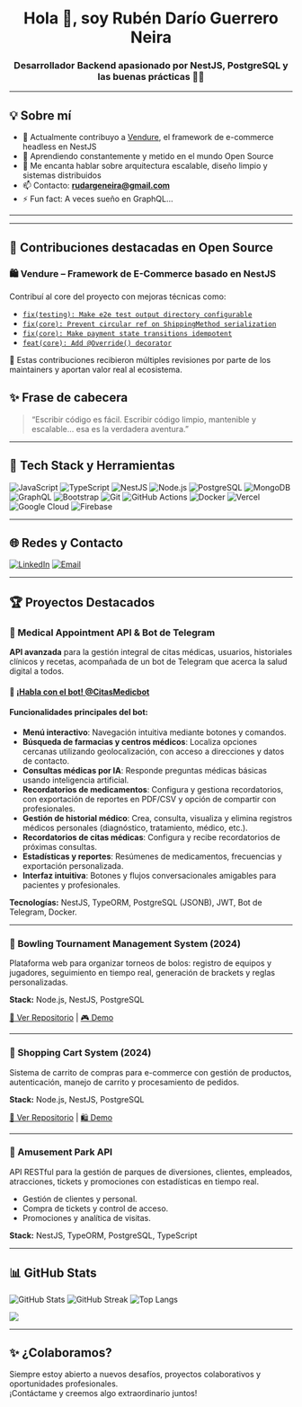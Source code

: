 <h1 align="center">Hola 👋, soy Rubén Darío Guerrero Neira</h1>
<h3 align="center">Desarrollador Backend apasionado por NestJS, PostgreSQL y las buenas prácticas 👨‍💻</h3>

---

## 💡 Sobre mí

- 🔭 Actualmente contribuyo a [Vendure](https://github.com/vendure-ecommerce/vendure), el framework de e-commerce headless en NestJS
- 🌱 Aprendiendo constantemente y metido en el mundo Open Source
- 💬 Me encanta hablar sobre arquitectura escalable, diseño limpio y sistemas distribuidos
- 📫 Contacto: **rudargeneira@gmail.com**
- ⚡ Fun fact: A veces sueño en GraphQL...

---

---

## 🚀 Contribuciones destacadas en Open Source

### 🛍️ Vendure – Framework de E-Commerce basado en NestJS

Contribuí al core del proyecto con mejoras técnicas como:

- [`fix(testing): Make e2e test output directory configurable`]([https://github.com/vendure-ecommerce/vendure/pull/XXXX](https://github.com/vendure-ecommerce/vendure/pull/3723))
- [`fix(core): Prevent circular ref on ShippingMethod serialization`](https://github.com/vendure-ecommerce/vendure/pull/3736)
- [`fix(core): Make payment state transitions idempotent`](https://github.com/vendure-ecommerce/vendure/pull/3734)
- [`feat(core): Add @Override() decorator`](https://github.com/vendure-ecommerce/vendure/pull/3739)

💬 Estas contribuciones recibieron múltiples revisiones por parte de los maintainers y aportan valor real al ecosistema.


## ✨ Frase de cabecera

> “Escribir código es fácil. Escribir código limpio, mantenible y escalable... esa es la verdadera aventura.”

---




## 🚀 Tech Stack y Herramientas

![JavaScript](https://img.shields.io/badge/javascript-%23323330.svg?style=for-the-badge&logo=javascript&logoColor=%23F7DF1E)
![TypeScript](https://img.shields.io/badge/typescript-%23007ACC.svg?style=for-the-badge&logo=typescript&logoColor=white)
![NestJS](https://img.shields.io/badge/nestjs-%23E0234E.svg?style=for-the-badge&logo=nestjs&logoColor=white)
![Node.js](https://img.shields.io/badge/node.js-6DA55F?style=for-the-badge&logo=node.js&logoColor=white)
![PostgreSQL](https://img.shields.io/badge/postgres-%23316192.svg?style=for-the-badge&logo=postgresql&logoColor=white)
![MongoDB](https://img.shields.io/badge/MongoDB-%234ea94b.svg?style=for-the-badge&logo=mongodb&logoColor=white)
![GraphQL](https://img.shields.io/badge/-GraphQL-E10098?style=for-the-badge&logo=graphql&logoColor=white)
![Bootstrap](https://img.shields.io/badge/bootstrap-%238511FA.svg?style=for-the-badge&logo=bootstrap&logoColor=white)
![Git](https://img.shields.io/badge/git-%23F05033.svg?style=for-the-badge&logo=git&logoColor=white)
![GitHub Actions](https://img.shields.io/badge/github%20actions-%232671E5.svg?style=for-the-badge&logo=githubactions&logoColor=white)
![Docker](https://img.shields.io/badge/-Docker-333?style=for-the-badge&logo=docker)
![Vercel](https://img.shields.io/badge/vercel-%23000000.svg?style=for-the-badge&logo=vercel&logoColor=white)
![Google Cloud](https://img.shields.io/badge/GoogleCloud-%234285F4.svg?style=for-the-badge&logo=google-cloud&logoColor=white)
![Firebase](https://img.shields.io/badge/firebase-%23039BE5.svg?style=for-the-badge&logo=firebase)

---

## 🌐 Redes y Contacto

[![LinkedIn](https://img.shields.io/badge/LinkedIn-%230077B5.svg?logo=linkedin&logoColor=white)](https://www.linkedin.com/in/ruben-d-guerrero-n-9276bb195/)
[![Email](https://img.shields.io/badge/Email-D14836?style=for-the-badge&logo=gmail&logoColor=white)](mailto:rudargeneira@gmail.com)

---

## 🏆 Proyectos Destacados

### 🏥 Medical Appointment API & Bot de Telegram

**API avanzada** para la gestión integral de citas médicas, usuarios, historiales clínicos y recetas, acompañada de un bot de Telegram que acerca la salud digital a todos.

#### 🔗 [¡Habla con el bot! @CitasMedicbot](https://t.me/CitasMedicbot)

#### Funcionalidades principales del bot:

- **Menú interactivo**: Navegación intuitiva mediante botones y comandos.
- **Búsqueda de farmacias y centros médicos**: Localiza opciones cercanas utilizando geolocalización, con acceso a direcciones y datos de contacto.
- **Consultas médicas por IA**: Responde preguntas médicas básicas usando inteligencia artificial.
- **Recordatorios de medicamentos**: Configura y gestiona recordatorios, con exportación de reportes en PDF/CSV y opción de compartir con profesionales.
- **Gestión de historial médico**: Crea, consulta, visualiza y elimina registros médicos personales (diagnóstico, tratamiento, médico, etc.).
- **Recordatorios de citas médicas**: Configura y recibe recordatorios de próximas consultas.
- **Estadísticas y reportes**: Resúmenes de medicamentos, frecuencias y exportación personalizada.
- **Interfaz intuitiva**: Botones y flujos conversacionales amigables para pacientes y profesionales.

**Tecnologías:** NestJS, TypeORM, PostgreSQL (JSONB), JWT, Bot de Telegram, Docker.

---

### 🎳 Bowling Tournament Management System (2024)

Plataforma web para organizar torneos de bolos: registro de equipos y jugadores, seguimiento en tiempo real, generación de brackets y reglas personalizadas.

**Stack:** Node.js, NestJS, PostgreSQL

[🔗 Ver Repositorio](#) | [🎮 Demo](#)

---

### 🛒 Shopping Cart System (2024)

Sistema de carrito de compras para e-commerce con gestión de productos, autenticación, manejo de carrito y procesamiento de pedidos.

**Stack:** Node.js, NestJS, PostgreSQL

[🔗 Ver Repositorio](#) | [🛍️ Demo](#)

---

### 🎡 Amusement Park API

API RESTful para la gestión de parques de diversiones, clientes, empleados, atracciones, tickets y promociones con estadísticas en tiempo real.

- Gestión de clientes y personal.
- Compra de tickets y control de acceso.
- Promociones y analítica de visitas.

**Stack:** NestJS, TypeORM, PostgreSQL, TypeScript

---

## 📊 GitHub Stats

![GitHub Stats](https://github-readme-stats.vercel.app/api?username=RubenDarioGuerreroNeira&theme=dark&hide_border=false&include_all_commits=false&count_private=false)
![GitHub Streak](https://github-readme-streak-stats.herokuapp.com/?user=RubenDarioGuerreroNeira&theme=dark&hide_border=false)
![Top Langs](https://github-readme-stats.vercel.app/api/top-langs/?username=RubenDarioGuerreroNeira&theme=dark&hide_border=false&layout=compact)

[![](https://visitcount.itsvg.in/api?id=RubenDarioGuerreroNeira&icon=8&color=0)](https://visitcount.itsvg.in)

---

## ✨ ¿Colaboramos?

Siempre estoy abierto a nuevos desafíos, proyectos colaborativos y oportunidades profesionales.  
¡Contáctame y creemos algo extraordinario juntos!

<!--
Proudly created with Copilot & GPRM (https://gprm.itsvg.in)
-->
